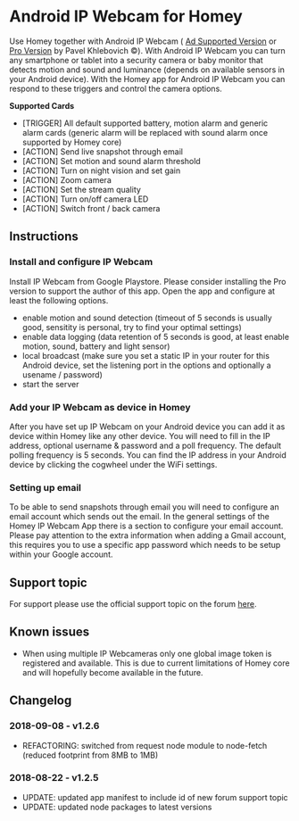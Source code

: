 # Android IP Webcam for Homey
Use Homey together with Android IP Webcam ( [Ad Supported Version](https://play.google.com/store/apps/details?id=com.pas.webcam) or [Pro Version](https://play.google.com/store/apps/details?id=com.pas.webcam.pro) by Pavel Khlebovich &copy;). With Android IP Webcam you can turn any smartphone or tablet into a security camera or baby monitor that detects motion and sound and luminance (depends on available sensors in your Android device). With the Homey app for Android IP Webcam you can respond to these triggers and control the camera options.

**Supported Cards**
- [TRIGGER] All default supported battery, motion alarm and generic alarm cards (generic alarm will be replaced with sound alarm once supported by Homey core)
- [ACTION] Send live snapshot through email
- [ACTION] Set motion and sound alarm threshold
- [ACTION] Turn on night vision and set gain
- [ACTION] Zoom camera
- [ACTION] Set the stream quality
- [ACTION] Turn on/off camera LED
- [ACTION] Switch front / back camera

## Instructions
### Install and configure IP Webcam
Install IP Webcam from Google Playstore. Please consider installing the Pro version to support the author of this app. Open the app and configure at least the following options.
- enable motion and sound detection (timeout of 5 seconds is usually good, sensitity is personal, try to find your optimal settings)
- enable data logging (data retention of 5 seconds is good, at least enable motion, sound, battery and light sensor)
- local broadcast (make sure you set a static IP in your router for this Android device, set the listening port in the options and optionally a usename / password)
- start the server

### Add your IP Webcam as device in Homey
After you have set up IP Webcam on your Android device you can add it as device within Homey like any other device. You will need to fill in the IP address, optional username & password and a poll frequency. The default polling frequency is 5 seconds. You can find the IP address in your Android device by clicking the cogwheel under the WiFi settings.

### Setting up email
To be able to send snapshots through email you will need to configure an email account which sends out the email. In the general settings of the Homey IP Webcam App there is a section to configure your email account. Please pay attention to the extra information when adding a Gmail account, this requires you to use a specific app password which needs to be setup within your Google account.

## Support topic
For support please use the official support topic on the forum [here](https://community.athom.com/t/122).

## Known issues
- When using multiple IP Webcameras only one global image token is registered and available. This is due to current limitations of Homey core and will hopefully become available in the future.

## Changelog
### 2018-09-08 - v1.2.6
* REFACTORING: switched from request node module to node-fetch (reduced footprint from 8MB to 1MB)

### 2018-08-22 - v1.2.5
* UPDATE: updated app manifest to include id of new forum support topic
* UPDATE: updated node packages to latest versions
